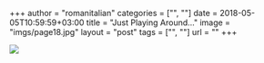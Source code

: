 +++
author = "romanitalian"
categories = ["", ""]
date = 2018-05-05T10:59:59+03:00
title = "Just Playing Around…"
image = "imgs/page18.jpg"
layout = "post"
tags = ["", ""]
url = ""
+++

<img src="/imgs/page18.jpg">
